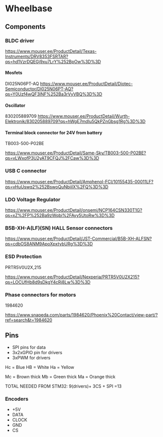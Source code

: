 # Wheelbase

## Components

### BLDC driver

https://www.mouser.ee/ProductDetail/Texas-Instruments/DRV8353FSRTAR?qs=hd1VzrDQEGj9xu7LrY%252BpOw%3D%3D

#### Mosfets

 DI025N06PT-AQ 
 https://www.mouser.ee/ProductDetail/Diotec-Semiconductor/DI025N06PT-AQ?qs=Y0Uzf4wQF3lNF%252Ba3rVyVBQ%3D%3D

#### Oscillator

830205889709
https://www.mouser.ee/ProductDetail/Wurth-Elektronik/830205889709?qs=hWgE7mdIu5QkPZnGbsg1Rg%3D%3D

#### Terminal block connector for 24V from battery

 TB003-500-P02BE

https://www.mouser.ee/ProductDetail/Same-Sky/TB003-500-P02BE?qs=vLWxofP3U2yAT9CFQJ%2FCaw%3D%3D





### USB C connector

https://www.mouser.ee/ProductDetail/Amphenol-FCI/10155435-00011LF?qs=vHuUswq2%252BswoQuNbiiIX%2FQ%3D%3D

### LDO Voltage Regulator
https://www.mouser.ee/ProductDetail/onsemi/NCP164CSN330T1G?qs=xZ%2FP%252Ba9zWqbi%2FAyy5UtoRw%3D%3D

### B5B-XH-A(LF)(SN) HALL Sensor connectors


https://www.mouser.ee/ProductDetail/JST-Commercial/B5B-XH-ALFSN?qs=cdbOS8ANM9ApoXpxtybURg%3D%3D

### ESD Protection

PRTR5V0U2X,215

https://www.mouser.ee/ProductDetail/Nexperia/PRTR5V0U2X215?qs=LOCUfHb8d9sDkgY4cRj8Lw%3D%3D

### Phase connectors for motors

1984620

https://www.snapeda.com/parts/1984620/Phoenix%20Contact/view-part/?ref=search&t=1984620







## Pins

* SPI pins for data
* 3x2xGPIO pin for drivers
* 3xPWM for drivers

Hc = Blue
HB = White
Ha = Yellow

Mc = Brown thick
Mb = Green thick
Ma = Orange thick


TOTAL NEEDED FROM STM32: 9(drivers)+ 3CS + SPI =13

### Encoders

* +5V
* DATA
* CLOCK
* GND
* CS



